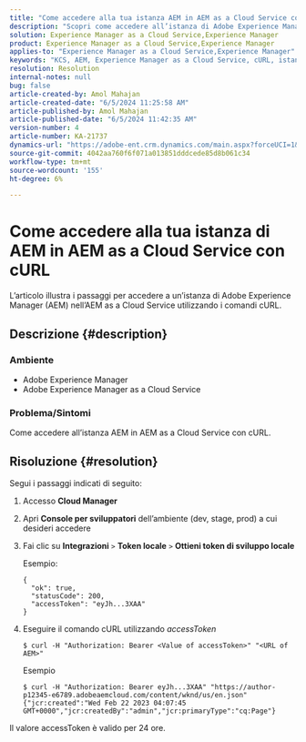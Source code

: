 ```yaml
---
title: "Come accedere alla tua istanza AEM in AEM as a Cloud Service con cURL"
description: "Scopri come accedere all’istanza di Adobe Experience Manager (AEM) nell’AEM as a Cloud Service con cURL."
solution: Experience Manager as a Cloud Service,Experience Manager
product: Experience Manager as a Cloud Service,Experience Manager
applies-to: "Experience Manager as a Cloud Service,Experience Manager"
keywords: "KCS, AEM, Experience Manager as a Cloud Service, cURL, istanza, AEMaaCS"
resolution: Resolution
internal-notes: null
bug: false
article-created-by: Amol Mahajan
article-created-date: "6/5/2024 11:25:58 AM"
article-published-by: Amol Mahajan
article-published-date: "6/5/2024 11:42:35 AM"
version-number: 4
article-number: KA-21737
dynamics-url: "https://adobe-ent.crm.dynamics.com/main.aspx?forceUCI=1&pagetype=entityrecord&etn=knowledgearticle&id=6add4a5b-2e23-ef11-840a-6045bd06eea5"
source-git-commit: 4042aa760f6f071a013851dddcede85d8b061c34
workflow-type: tm+mt
source-wordcount: '155'
ht-degree: 6%

---
```


# Come accedere alla tua istanza di AEM in AEM as a Cloud Service con cURL


L’articolo illustra i passaggi per accedere a un’istanza di Adobe Experience Manager (AEM) nell’AEM as a Cloud Service utilizzando i comandi cURL.

## Descrizione {#description}


### <b>Ambiente</b>

- Adobe Experience Manager
- Adobe Experience Manager as a Cloud Service




### <b>Problema/Sintomi</b>

Come accedere all’istanza AEM in AEM as a Cloud Service con cURL.


## Risoluzione {#resolution}

Segui i passaggi indicati di seguito:
1. Accesso <b>Cloud Manager</b>


2. Apri <b>Console per sviluppatori</b> dell’ambiente (dev, stage, prod) a cui desideri accedere


3. Fai clic su <b>Integrazioni</b> `>`  <b>Token locale</b> `>`  <b>Ottieni token di sviluppo locale</b>


   Esempio:


   ```
   {
     "ok": true,
     "statusCode": 200,
     "accessToken": "eyJh...3XAA"
   }
   ```


4. Eseguire il comando cURL utilizzando *accessToken*




   ```
   $ curl -H "Authorization: Bearer <Value of accessToken>" "<URL of AEM>"
   ```



   Esempio


   ```
   $ curl -H "Authorization: Bearer eyJh...3XAA" "https://author-p12345-e6789.adobeaemcloud.com/content/wknd/us/en.json"
   {"jcr:created":"Wed Feb 22 2023 04:07:45 GMT+0000","jcr:createdBy":"admin","jcr:primaryType":"cq:Page"}
   ```




Il valore accessToken è valido per 24 ore.
